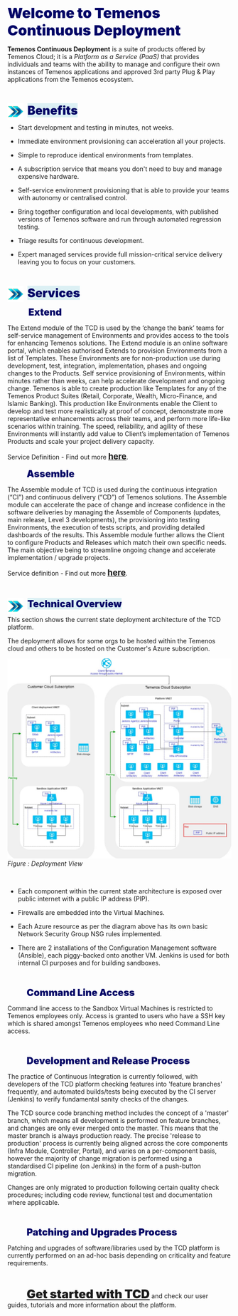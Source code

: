<span style="color:#010466;font-weight:1000;font-size:24pt">Welcome to Temenos Continuous Deployment</span>


**Temenos Continuous Deployment** is a suite of products offered by Temenos Cloud; it is a *Platform as a Service (PaaS)* that provides individuals and teams with the ability to manage and configure their own instances of Temenos applications and approved 3rd party Plug & Play applications from the Temenos ecosystem. 


<br>

<img src="./images/arrow.png" align="left" width="37" height="37"> &nbsp; <span style="background-color: #dcf0f4;color:#010466;font-weight:1000;font-size:20pt">Benefits</span> 



- Start development and testing in minutes, not weeks.

- Immediate environment provisioning can acceleration all your projects.

- Simple to reproduce identical environments from templates.

- A subscription service that means you don't need to buy and manage expensive hardware.

- Self-service environment provisioning that is able to provide your teams with autonomy or centralised control.

- Bring together configuration and local developments, with published versions of Temenos software and run through automated regression testing. 

- Triage results for continuous development.

- Expert managed services provide full mission-critical service delivery leaving you to focus on your customers.



<br>

<img src="./images/arrow.png" align="left" width="37" height="37"> &nbsp; <span style="background-color: #dcf0f4;color:#010466;font-weight:1000;font-size:20pt">Services</span>

&nbsp;
&nbsp;
&nbsp;
&nbsp;
&nbsp;
&nbsp;
<span style="color:#010466;font-weight:1000;font-size:16pt">Extend</span>

The Extend module of the TCD is used by the ‘change the bank’ teams for self-service management of Environments and provides access to the tools for enhancing Temenos solutions.  The Extend module is an online software portal, which enables authorised Extends to provision Environments from a list of Templates.  These Environments are for non-production use during development, test, integration, implementation, phases and ongoing changes to the Products.  Self service provisioning of Environments, within minutes rather than weeks, can help accelerate development and ongoing change.  Temenos is able to create production like Templates for any of the Temenos Product Suites (Retail, Corporate, Wealth, Micro-Finance, and Islamic Banking).  This production like Environments enable the Client to develop and test more realistically at proof of concept, demonstrate more representative enhancements across their teams, and perform more life-like scenarios within training.  The speed, reliability, and agility of these Environments will instantly add value to Client’s implementation of Temenos Products and scale your project delivery capacity.  

Service Definition - Find out more <span style="color:#010466;font-weight:1000;font-size:14pt"><a href="./home/extend.md" target="blank">**here**</a></span>.



&nbsp;
&nbsp;
&nbsp;
&nbsp;
&nbsp;
&nbsp;<span style="color:#010466;font-weight:1000;font-size:16pt">Assemble</span>

The Assemble module of TCD is used during the continuous integration (“CI”) and continuous delivery (“CD”) of Temenos solutions.  The Assemble module can accelerate the pace of change and increase confidence in the software deliveries by managing the Assemble of Components (updates, main release, Level 3 developments), the provisioning into testing Environments, the execution of tests scripts, and providing detailed dashboards of the results. This Assemble module further allows the Client to configure Products and Releases which match their own specific needs.  The main objective being to streamline ongoing change and accelerate implementation / upgrade projects.

Service definition - Find out more <span style="color:#010466;font-weight:1000;font-size:14pt"><a href="./home/extend.md" target="blank"><a href="./home/assemble.md" target="blank">**here**</a></span>.

<br>

<img src="./images/arrow.png" align="left" width="37" height="37"> &nbsp; <span style="background-color: #dcf0f4;color:#010466;font-weight:1000;font-size:16pt">Technical Overview</span>

This section shows the current state deployment architecture of the TCD  platform.

The deployment allows for some orgs to be hosted within the Temenos cloud and others to be hosted on the Customer's Azure subscription.

![](./images/deployment-architecture.png)
*Figure : Deployment View*

<br>


- Each component within the current state architecture is exposed over public internet with a public IP address (PIP).

- Firewalls are embedded into the Virtual Machines.

- Each Azure resource as per the diagram above has its own basic Network Security Group NSG rules implemented.

- There are 2 installations of the Configuration Management software (Ansible), each piggy-backed onto another VM.
Jenkins is used for both internal CI purposes and for building sandboxes.

<br>

&nbsp;
&nbsp;
&nbsp;
&nbsp;
&nbsp;
&nbsp;<span style="color:#010466;font-weight:1000;font-size:16pt">Command Line Access</span>

Command line access to the Sandbox Virtual Machines is restricted to Temenos employees only. Access is granted to users who have a SSH key which is shared amongst Temenos employees who need Command Line access.

<br>

&nbsp;
&nbsp;
&nbsp;
&nbsp;
&nbsp;
&nbsp;<span style="color:#010466;font-weight:1000;font-size:16pt">Development and Release Process</span>

The practice of Continuous Integration is currently followed, with developers of the TCD platform checking features into 'feature branches' frequently, and automated builds/tests being executed by the CI server (Jenkins) to verify fundamental sanity checks of the changes. 

The TCD source code branching method includes the concept of a 'master' branch, which means all development is performed on feature branches, and changes are only ever merged onto the master. This means that the master branch is always production ready. The precise 'release to production' process is currently being aligned across the core components (Infra Module, Controller, Portal), and varies on a per-component basis, however the majority of change migration is performed using a standardised CI pipeline (on Jenkins) in the form of a push-button migration. 

Changes are only migrated to production following certain quality check procedures; including code review, functional test and documentation where applicable.

<br>

&nbsp;
&nbsp;
&nbsp;
&nbsp;
&nbsp;
&nbsp;<span style="color:#010466;font-weight:1000;font-size:16pt">Patching and Upgrades Process</span>

Patching and upgrades of software/libraries used by the TCD platform is currently performed on an ad-hoc basis depending on criticality and feature requirements.

<br>

&nbsp;
&nbsp;
&nbsp;
&nbsp;
&nbsp;
&nbsp;<span style="color:#010466;font-weight:1000;font-size:20pt"><a href="./home/overview.md" target="_blank">Get started with TCD</a></span> and check our user guides, tutorials and more information about the platform.